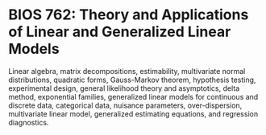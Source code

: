 # BIOS 762: Theory and Applications of Linear and Generalized Linear Models

Linear algebra, matrix decompositions, estimability, multivariate normal distributions, quadratic forms, Gauss-Markov theorem, hypothesis testing, experimental design, general likelihood theory and asymptotics, delta method, exponential families, generalized linear models for continuous and discrete data, categorical data, nuisance parameters, over-dispersion, multivariate linear model, generalized estimating equations, and regression diagnostics.